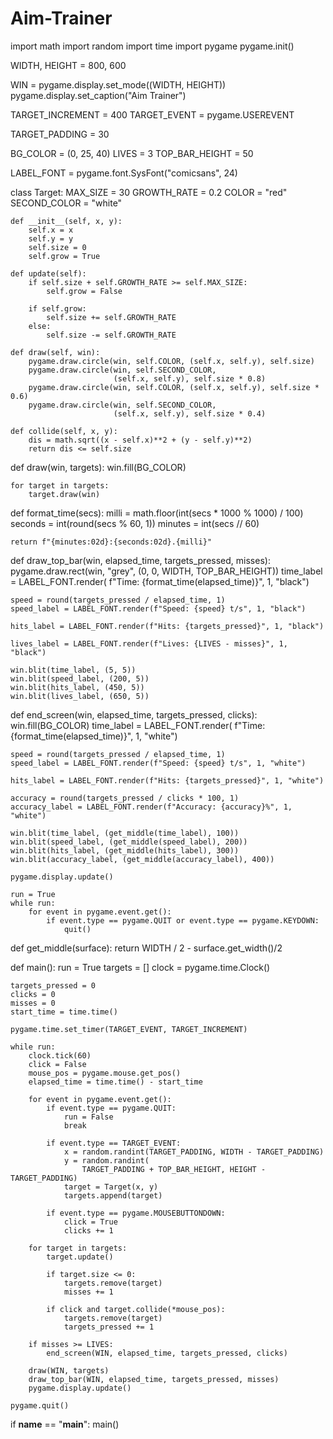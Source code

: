 # Aim-Trainer
import math
import random
import time
import pygame
pygame.init()

WIDTH, HEIGHT = 800, 600

WIN = pygame.display.set_mode((WIDTH, HEIGHT))
pygame.display.set_caption("Aim Trainer")

TARGET_INCREMENT = 400
TARGET_EVENT = pygame.USEREVENT

TARGET_PADDING = 30

BG_COLOR = (0, 25, 40)
LIVES = 3
TOP_BAR_HEIGHT = 50

LABEL_FONT = pygame.font.SysFont("comicsans", 24)


class Target:
    MAX_SIZE = 30
    GROWTH_RATE = 0.2
    COLOR = "red"
    SECOND_COLOR = "white"

    def __init__(self, x, y):
        self.x = x
        self.y = y
        self.size = 0
        self.grow = True

    def update(self):
        if self.size + self.GROWTH_RATE >= self.MAX_SIZE:
            self.grow = False

        if self.grow:
            self.size += self.GROWTH_RATE
        else:
            self.size -= self.GROWTH_RATE

    def draw(self, win):
        pygame.draw.circle(win, self.COLOR, (self.x, self.y), self.size)
        pygame.draw.circle(win, self.SECOND_COLOR,
                           (self.x, self.y), self.size * 0.8)
        pygame.draw.circle(win, self.COLOR, (self.x, self.y), self.size * 0.6)
        pygame.draw.circle(win, self.SECOND_COLOR,
                           (self.x, self.y), self.size * 0.4)

    def collide(self, x, y):
        dis = math.sqrt((x - self.x)**2 + (y - self.y)**2)
        return dis <= self.size


def draw(win, targets):
    win.fill(BG_COLOR)

    for target in targets:
        target.draw(win)


def format_time(secs):
    milli = math.floor(int(secs * 1000 % 1000) / 100)
    seconds = int(round(secs % 60, 1))
    minutes = int(secs // 60)

    return f"{minutes:02d}:{seconds:02d}.{milli}"


def draw_top_bar(win, elapsed_time, targets_pressed, misses):
    pygame.draw.rect(win, "grey", (0, 0, WIDTH, TOP_BAR_HEIGHT))
    time_label = LABEL_FONT.render(
        f"Time: {format_time(elapsed_time)}", 1, "black")

    speed = round(targets_pressed / elapsed_time, 1)
    speed_label = LABEL_FONT.render(f"Speed: {speed} t/s", 1, "black")

    hits_label = LABEL_FONT.render(f"Hits: {targets_pressed}", 1, "black")

    lives_label = LABEL_FONT.render(f"Lives: {LIVES - misses}", 1, "black")

    win.blit(time_label, (5, 5))
    win.blit(speed_label, (200, 5))
    win.blit(hits_label, (450, 5))
    win.blit(lives_label, (650, 5))


def end_screen(win, elapsed_time, targets_pressed, clicks):
    win.fill(BG_COLOR)
    time_label = LABEL_FONT.render(
        f"Time: {format_time(elapsed_time)}", 1, "white")

    speed = round(targets_pressed / elapsed_time, 1)
    speed_label = LABEL_FONT.render(f"Speed: {speed} t/s", 1, "white")

    hits_label = LABEL_FONT.render(f"Hits: {targets_pressed}", 1, "white")

    accuracy = round(targets_pressed / clicks * 100, 1)
    accuracy_label = LABEL_FONT.render(f"Accuracy: {accuracy}%", 1, "white")

    win.blit(time_label, (get_middle(time_label), 100))
    win.blit(speed_label, (get_middle(speed_label), 200))
    win.blit(hits_label, (get_middle(hits_label), 300))
    win.blit(accuracy_label, (get_middle(accuracy_label), 400))

    pygame.display.update()

    run = True
    while run:
        for event in pygame.event.get():
            if event.type == pygame.QUIT or event.type == pygame.KEYDOWN:
                quit()


def get_middle(surface):
    return WIDTH / 2 - surface.get_width()/2


def main():
    run = True
    targets = []
    clock = pygame.time.Clock()

    targets_pressed = 0
    clicks = 0
    misses = 0
    start_time = time.time()

    pygame.time.set_timer(TARGET_EVENT, TARGET_INCREMENT)

    while run:
        clock.tick(60)
        click = False
        mouse_pos = pygame.mouse.get_pos()
        elapsed_time = time.time() - start_time

        for event in pygame.event.get():
            if event.type == pygame.QUIT:
                run = False
                break

            if event.type == TARGET_EVENT:
                x = random.randint(TARGET_PADDING, WIDTH - TARGET_PADDING)
                y = random.randint(
                    TARGET_PADDING + TOP_BAR_HEIGHT, HEIGHT - TARGET_PADDING)
                target = Target(x, y)
                targets.append(target)

            if event.type == pygame.MOUSEBUTTONDOWN:
                click = True
                clicks += 1

        for target in targets:
            target.update()

            if target.size <= 0:
                targets.remove(target)
                misses += 1

            if click and target.collide(*mouse_pos):
                targets.remove(target)
                targets_pressed += 1

        if misses >= LIVES:
            end_screen(WIN, elapsed_time, targets_pressed, clicks)

        draw(WIN, targets)
        draw_top_bar(WIN, elapsed_time, targets_pressed, misses)
        pygame.display.update()

    pygame.quit()


if __name__ == "__main__":
    main()

